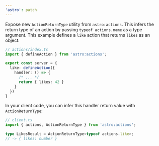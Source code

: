 ```yaml
---
'astro': patch
---
```


Expose new `ActionReturnType` utility from `astro:actions`. This infers the return type of an action by passing `typeof actions.name` as a type argument. This example defines a `like` action that returns `likes` as an object:

```ts
// actions/index.ts
import { defineAction } from 'astro:actions';

export const server = {
  like: defineAction({
    handler: () => {
      /* ... */
      return { likes: 42 }
    }
  })
}
```

In your client code, you can infer this handler return value with `ActionReturnType`:

```ts
// client.ts
import { actions, ActionReturnType } from 'astro:actions';

type LikesResult = ActionReturnType<typeof actions.like>;
// -> { likes: number }
```
